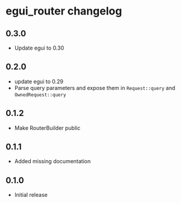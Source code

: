 # egui_router changelog

## 0.3.0

- Update egui to 0.30

## 0.2.0

- update egui to 0.29
- Parse query parameters and expose them in `Request::query` and `OwnedRequest::query`

## 0.1.2

- Make RouterBuilder public

## 0.1.1

- Added missing documentation

## 0.1.0

- Initial release
